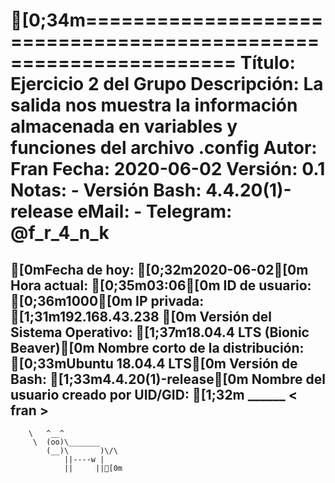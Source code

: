 [0;34m=================================================================
Título:		Ejercicio 2 del Grupo
Descripción:	La salida nos muestra la información almacenada
		en variables y funciones del archivo .config
Autor:		Fran
Fecha:		2020-06-02
Versión:	0.1
Notas:		-
Versión Bash:	4.4.20(1)-release
eMail:		-
Telegram:	@f_r_4_n_k
=================================================================

[0mFecha de hoy:
 [0;32m2020-06-02[0m
Hora actual:
 [0;35m03:06[0m
ID de usuario:
 [0;36m1000[0m
IP privada:
 [1;31m192.168.43.238 [0m
Versión del Sistema Operativo:
 [1;37m18.04.4 LTS (Bionic Beaver)[0m
Nombre corto de la distribución:
 [0;33mUbuntu 18.04.4 LTS[0m
Versión de Bash:
 [1;33m4.4.20(1)-release[0m
Nombre del usuario creado por UID/GID:
[1;32m ______
< fran >
 ------
        \   ^__^
         \  (oo)\_______
            (__)\       )\/\
                ||----w |
                ||     ||[0m
